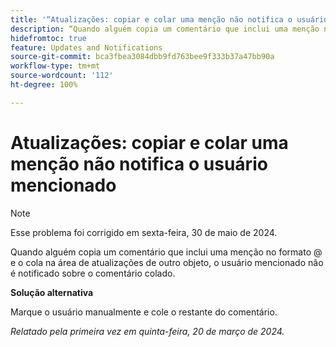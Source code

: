 ```yaml
---
title: '“Atualizações: copiar e colar uma menção não notifica o usuário mencionado”'
description: “Quando alguém copia um comentário que inclui uma menção no formato @ e o cola na área de atualizações de outro objeto, o usuário mencionado não é notificado sobre o comentário colado.”
hidefromtoc: true
feature: Updates and Notifications
source-git-commit: bca3fbea3084dbb9fd763bee9f333b37a47bb90a
workflow-type: tm+mt
source-wordcount: '112'
ht-degree: 100%

---
```



# Atualizações: copiar e colar uma menção não notifica o usuário mencionado

>[!NOTE]
>
>Esse problema foi corrigido em sexta-feira, 30 de maio de 2024.

Quando alguém copia um comentário que inclui uma menção no formato @ e o cola na área de atualizações de outro objeto, o usuário mencionado não é notificado sobre o comentário colado.

**Solução alternativa**

Marque o usuário manualmente e cole o restante do comentário.

_Relatado pela primeira vez em quinta-feira, 20 de março de 2024._
